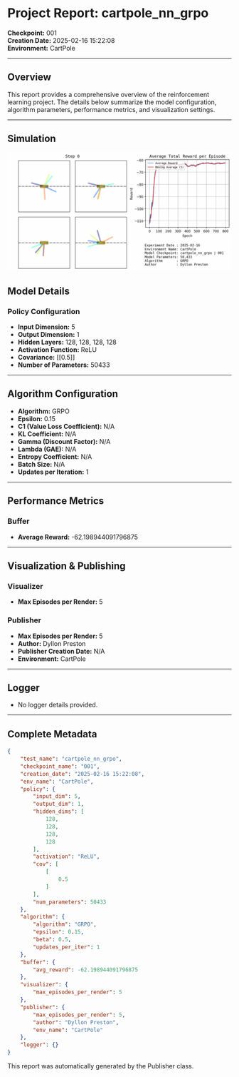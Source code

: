 # Project Report: cartpole_nn_grpo

**Checkpoint:** 001  
**Creation Date:** 2025-02-16 15:22:08  
**Environment:** CartPole

---

## Overview

This report provides a comprehensive overview of the reinforcement learning project. The details below summarize the model configuration, algorithm parameters, performance metrics, and visualization settings.

---

## Simulation

![Simulation GIF](simulation.gif)

## Model Details

### Policy Configuration
- **Input Dimension:** 5
- **Output Dimension:** 1
- **Hidden Layers:** 128, 128, 128, 128
- **Activation Function:** ReLU
- **Covariance:** [[0.5]]
- **Number of Parameters:** 50433

---

## Algorithm Configuration

- **Algorithm:** GRPO
- **Epsilon:** 0.15
- **C1 (Value Loss Coefficient):** N/A
- **KL Coefficient:** N/A
- **Gamma (Discount Factor):** N/A
- **Lambda (GAE):** N/A
- **Entropy Coefficient:** N/A
- **Batch Size:** N/A
- **Updates per Iteration:** 1

---

## Performance Metrics

### Buffer
- **Average Reward:** -62.198944091796875

---

## Visualization & Publishing

### Visualizer
- **Max Episodes per Render:** 5

### Publisher
- **Max Episodes per Render:** 5
- **Author:** Dyllon Preston
- **Publisher Creation Date:** N/A
- **Environment:** CartPole

---

## Logger
- No logger details provided.

---

## Complete Metadata

```json
{
    "test_name": "cartpole_nn_grpo",
    "checkpoint_name": "001",
    "creation_date": "2025-02-16 15:22:08",
    "env_name": "CartPole",
    "policy": {
        "input_dim": 5,
        "output_dim": 1,
        "hidden_dims": [
            128,
            128,
            128,
            128
        ],
        "activation": "ReLU",
        "cov": [
            [
                0.5
            ]
        ],
        "num_parameters": 50433
    },
    "algorithm": {
        "algorithm": "GRPO",
        "epsilon": 0.15,
        "beta": 0.5,
        "updates_per_iter": 1
    },
    "buffer": {
        "avg_reward": -62.198944091796875
    },
    "visualizer": {
        "max_episodes_per_render": 5
    },
    "publisher": {
        "max_episodes_per_render": 5,
        "author": "Dyllon Preston",
        "env_name": "CartPole"
    },
    "logger": {}
}
```

This report was automatically generated by the Publisher class. 